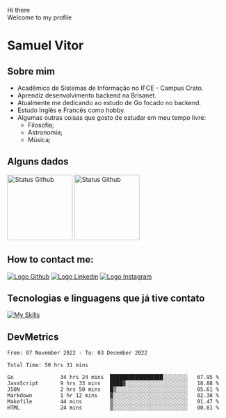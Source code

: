 Hi there<br/>
Welcome to my profile

# Samuel Vitor

## Sobre mim

- Acadêmico de Sistemas de Informação no IFCE - Campus Crato.
- Aprendiz desenvolvimento backend na Brisanet.
- Atualmente me dedicando ao estudo de Go focado no backend.
- Estudo Inglês e Francês como hobby.
- Algumas outras coisas que gosto de estudar em meu tempo livre:
  - Filosofia;
  - Astronomia;
  - Música;

## Alguns dados
<img src="https://github-readme-stats.vercel.app/api?username=TheSamuelVitor&theme=dracula&show_icons=true" alt="Status Github" height="150rem">
<img src="https://github-readme-stats.vercel.app/api/top-langs/?username=TheSamuelVitor&layout=compact&theme=dracula" alt="Status Github" height="150rem">

## How to contact me:

[![Logo Github](https://skillicons.dev/icons?i=github)](https://github.com/TheSamuelVitor)
[![Logo Linkedin](https://skillicons.dev/icons?i=linkedin)](https://www.linkedin.com/in/samuel-vitor-b07566202/)
[![Logo Instagram](https://skillicons.dev/icons?i=instagram)](https://www.linkedin.com/in/samuel-vitor-b07566202/)

## Tecnologias e linguagens que já tive contato

[![My Skills](https://skillicons.dev/icons?i=go,react,angular,c,cpp,js,html,css,git,postgres,python,vscode,linux)](https://skillicons.dev)

## DevMetrics

<!--START_SECTION:waka-->

```text
From: 07 November 2022 - To: 03 December 2022

Total Time: 50 hrs 31 mins

Go               34 hrs 24 mins  █████████████████░░░░░░░░   67.95 %
JavaScript       9 hrs 33 mins   ████▓░░░░░░░░░░░░░░░░░░░░   18.88 %
JSON             2 hrs 50 mins   █▒░░░░░░░░░░░░░░░░░░░░░░░   05.61 %
Markdown         1 hr 12 mins    ▓░░░░░░░░░░░░░░░░░░░░░░░░   02.38 %
Makefile         44 mins         ▒░░░░░░░░░░░░░░░░░░░░░░░░   01.47 %
HTML             24 mins         ▒░░░░░░░░░░░░░░░░░░░░░░░░   00.81 %
```

<!--END_SECTION:waka-->
